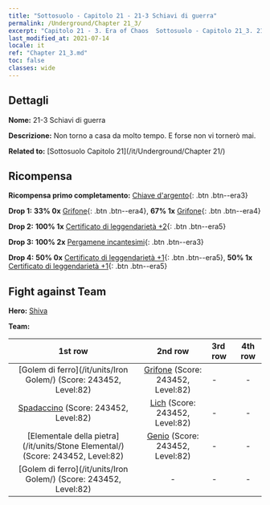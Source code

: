 ```yaml
---
title: "Sottosuolo - Capitolo 21 - 21-3 Schiavi di guerra"
permalink: /Underground/Chapter 21_3/
excerpt: "Capitolo 21 - 3. Era of Chaos  Sottosuolo - Capitolo 21_3. 21-3 Schiavi di guerra"
last_modified_at: 2021-07-14
locale: it
ref: "Chapter 21_3.md"
toc: false
classes: wide
---
```


## Dettagli

 **Nome:** 21-3 Schiavi di guerra

 **Descrizione:** Non torno a casa da molto tempo. E forse non vi tornerò mai.

 **Related to:** [Sottosuolo Capitolo 21](/it/Underground/Chapter 21/)

## Ricompensa

 **Ricompensa primo completamento:** [Chiave d'argento](/ItemsIT/con_693/){: .btn .btn--era3}

 **Drop 1:** **33% 0x** [Grifone](/ItemsIT/unt_192/){: .btn .btn--era4}, **67% 1x** [Grifone](/ItemsIT/unt_192/){: .btn .btn--era4}

 **Drop 2:** **100% 1x** [Certificato di leggendarietà +2](/ItemsIT/mat_81/){: .btn .btn--era5}

 **Drop 3:** **100% 2x** [Pergamene incantesimi](/ItemsIT/con_694/){: .btn .btn--era3}

 **Drop 4:** **50% 0x** [Certificato di leggendarietà +1](/ItemsIT/mat_74/){: .btn .btn--era5}, **50% 1x** [Certificato di leggendarietà +1](/ItemsIT/mat_74/){: .btn .btn--era5}


## Fight against Team
 **Hero:** [Shiva](/it/heroes/Shiva/)

 **Team:**


  | 1st row | 2nd row | 3rd row | 4th row |
  |:----:|:----:|:----|:----:|
  | [Golem di ferro](/it/units/Iron Golem/) (Score: 243452, Level:82)  | [Grifone](/it/units/Griffin/) (Score: 243452, Level:82)  | - | - |
  | [Spadaccino](/it/units/Swordsman/) (Score: 243452, Level:82)  | [Lich](/it/units/Lich/) (Score: 243452, Level:82)  | - | - |
  | [Elementale della pietra](/it/units/Stone Elemental/) (Score: 243452, Level:82)  | [Genio](/it/units/Genie/) (Score: 243452, Level:82)  | - | - |
  | [Golem di ferro](/it/units/Iron Golem/) (Score: 243452, Level:82)  | - | - | - |


